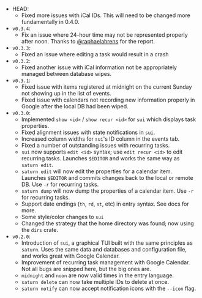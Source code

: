 -   HEAD:
    -   Fixed more issues with iCal IDs. This will need to be changed more fundamentally in 0.4.0.
-   `v0.3.4`:
    -   Fix an issue where 24-hour time may not be represented properly after
        noon. Thanks to [@raphaelahrens](https://github.com/raphaelahrens) for the report.
-   `v0.3.3`:
    -   Fixed an issue where editing a task would result in a crash
-   `v0.3.2`:
    -   Fixed another issue with iCal information not be appropriately managed
        between database wipes.
-   `v0.3.1`:
    -   Fixed issue with items registered at midnight on the current Sunday not
        showing up in the list of events.
    -   Fixed issue with calendars not recording new information properly in
        Google after the local DB had been wiped.
-   `v0.3.0`:
    -   Implemented `show <id>` / `show recur <id>` for `sui` which displays task properties.
    -   Fixed alignment issues with state notifications in `sui`.
    -   Increased column widths for `sui`'s ID column in the events tab.
    -   Fixed a number of outstanding issues with recurring tasks.
    -   `sui` now supports `edit <id>` syntax; use `edit recur <id>` to edit
        recurring tasks. Launches `$EDITOR` and works the same way as `saturn edit`.
    -   `saturn edit` will now edit the properties for a calendar item. Launches
        `$EDITOR` and commits changes back to the local or remote DB. Use `-r`
        for recurring tasks.
    -   `saturn dump` will now dump the properties of a calendar item. Use `-r`
        for recurring tasks.
    -   Support date endings (`th`, `rd`, `st`, etc) in entry syntax. See docs
        for more.
    -   Some style/color changes to `sui`
    -   Changed the strategy that the home directory was found; now using the
        `dirs` crate.
-   `v0.2.0`:
    -   Introduction of `sui`, a graphical TUI built with the same principles
        as `saturn`. Uses the same data and databases and configuration file,
        and works great with Google Calendar.
    -   Improvement of recurring task management with Google Calendar. Not all
        bugs are snipped here, but the big ones are.
    -   `midnight` and `noon` are now valid times in the entry language.
    -   `saturn delete` can now take multiple IDs to delete at once.
    -   `saturn notify` can now accept notification icons with the `--icon` flag.
